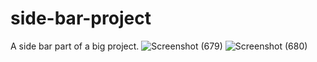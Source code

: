 
# side-bar-project
A side bar part of a big project.
![Screenshot (679)](https://github.com/deepakthecoder1982/side-bar-project/assets/108220666/0ee9d27f-6a0e-4fb0-85ac-7c0f0d183335)
![Screenshot (680)](https://github.com/deepakthecoder1982/side-bar-project/assets/108220666/74d33555-a39b-48cb-8a70-1eaf35e786a4)
